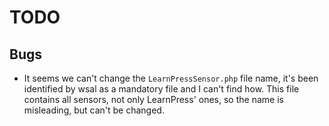 # TODO

## Bugs

- It seems we can't change the `LearnPressSensor.php` file name, it's been
  identified by wsal as a mandatory file and I can't find how. This file
  contains all sensors, not only LearnPress' ones, so the name is misleading,
  but can't be changed.
